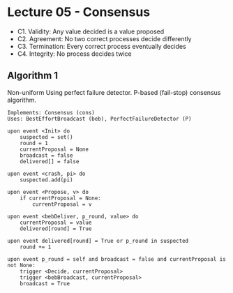 # Lecture 05 - Consensus



* C1. Validity: Any value decided is a value proposed
* C2. Agreement: No two correct processes decide differently
* C3. Termination: Every correct process eventually decides
* C4. Integrity: No process decides twice


## Algorithm 1
Non-uniform
Using perfect failure detector. 
P-based (fail-stop) consensus algorithm.


```
Implements: Consensus (cons)
Uses: BestEffortBroadcast (beb), PerfectFailureDetector (P)

upon event <Init> do
    suspected = set()
    round = 1
    currentProposal = None
    broadcast = false
    delivered[] = false

upon event <crash, pi> do
    suspected.add(pi)

upon event <Propose, v> do
    if currentProposal = None:
        currentProposal = v

upon event <bebDeliver, p_round, value> do
    currentProposal = value
    delivered[round] = True

upon event delivered[round] = True or p_round in suspected
    round += 1

upon event p_round = self and broadcast = false and currentProposal is not None:
    trigger <Decide, currentProposal>
    trigger <bebBroadcast, currentProposal>
    broadcast = True
```

